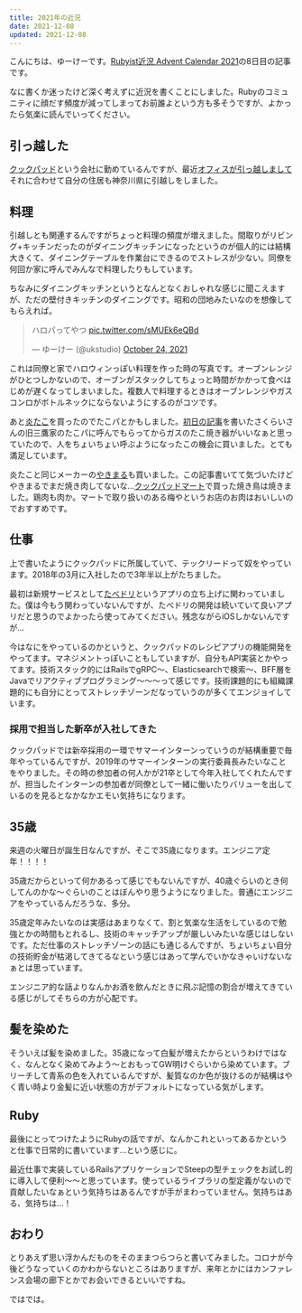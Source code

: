 ```yaml
---
title: 2021年の近況
date: 2021-12-08
updated: 2021-12-08
---
```


こんにちは、ゆーけーです。[Rubyist近況 Advent Calendar 2021](https://adventar.org/calendars/6669)の8日目の記事です。

なに書くか迷ったけど深く考えずに近況を書くことにしました。Rubyのコミュニティに顔だす頻度が減ってしまってお前誰よという方も多そうですが、よかったら気楽に読んでいってください。

## 引っ越した

[クックパッド](https://info.cookpad.com/)という会社に勤めているんですが、最近[オフィスが引っ越しまして](https://info.cookpad.com/pr/news/press_2021_0506)それに合わせて自分の住居も神奈川県に引越しをしました。

## 料理

引越しとも関連するんですがちょっと料理の頻度が増えました。間取りがリビング+キッチンだったのがダイニングキッチンになったというのが個人的には結構大きくて、ダイニングテーブルを作業台にできるのでストレスが少ない。同僚を何回か家に呼んでみんなで料理したりもしています。

ちなみにダイニングキッチンというとなんとなくおしゃれな感じに聞こえますが、ただの壁付きキッチンのダイニングです。昭和の団地みたいなのを想像してもらえれば。

<blockquote class="twitter-tweet"><p lang="ja" dir="ltr">ハロパってやつ <a href="https://t.co/sMUEk6eQBd">pic.twitter.com/sMUEk6eQBd</a></p>&mdash; ゆーけー (@ukstudio) <a href="https://twitter.com/ukstudio/status/1452158311894163459?ref_src=twsrc%5Etfw">October 24, 2021</a></blockquote> <script async src="https://platform.twitter.com/widgets.js" charset="utf-8"></script>

これは同僚と家でハロウィンっぽい料理を作った時の写真です。オーブンレンジがひとつしかないので、オーブンがスタックしてちょっと時間がかかって食べはじめが遅くなってしまいました。複数人で料理するときはオーブンレンジやガスコンロがボトルネックにならないようにするのがコツです。

あと[炎たこ](https://amzn.to/3DESIIF)を買ったのでたこパとかもしました。[初日の記事](https://esa-pages.io/p/sharing/4916/posts/257/27871b81815eec693ff2.html)を書いたさくらいさんの旧三鷹家のたこパに呼んでもらってからガスのたこ焼き器がいいなぁと思っていたので、人をちょいちょい呼ぶようになったこの機会に買いました。とても満足しています。

炎たこと同じメーカーの[やきまる](https://amzn.to/3Is44DE)も買いました。この記事書いてて気づいたけどやきまるでまだ焼き肉してないな…[クックパッドマート](https://cookpad-mart.com/)で買った焼き鳥は焼きました。鶏肉も肉か。マートで取り扱いのある梅やというお店のお肉はおいしいのでおすすめです。

## 仕事

上で書いたようにクックパッドに所属していて、テックリードって奴をやっています。2018年の3月に入社したので3年半以上がたちました。

最初は新規サービスとして[たべドリ](https://tabedori.jp/)というアプリの立ち上げに関わっていました。僕は今もう関わっていないんですが、たべドリの開発は続いていて良いアプリだと思うのでよかったら使ってみてください。残念ながらiOSしかないんですが…

今はなにをやっているのかというと、クックパッドのレシピアプリの機能開発をやってます。マネジメントっぽいこともしていますが、自分もAPI実装とかやってます。技術スタック的にはRailsでgRPC〜、Elasticsearchで検索〜、BFF層をJavaでリアクティブプログラミング〜〜〜って感じです。技術課題的にも組織課題的にも自分にとってストレッチゾーンだなっていうのが多くてエンジョイしています。

### 採用で担当した新卒が入社してきた

クックパッドでは新卒採用の一環でサマーインターンっていうのが結構重要で毎年やっているんですが、2019年のサマーインターンの実行委員長みたいなことをやりました。その時の参加者の何人かが21卒として今年入社してくれたんですが、担当したインターンの参加者が同僚として一緒に働いたりバリューを出しているのを見るとなかなかエモい気持ちになります。

## 35歳

来週の火曜日が誕生日なんですが、そこで35歳になります。エンジニア定年！！！！

35歳だからといって何かあるって感じでもないんですが、40歳ぐらいのとき何してんのかな〜ぐらいのことはぼんやり思うようになりました。普通にエンジニアをやっているんだろうな、多分。

35歳定年みたいなのは実感はあまりなくて、割と気楽な生活をしているので勉強とかの時間もとれるし、技術のキャッチアップが厳しいみたいな感じはしないです。ただ仕事のストレッチゾーンの話にも通じるんですが、ちょいちょい自分の技術貯金が枯渇してきてるなという感じはあって学んでいかなきゃいけないなぁとは思っています。

エンジニア的な話よりなんかお酒を飲んだときに飛ぶ記憶の割合が増えてきている感じがしてそちらの方が心配です。

## 髪を染めた

そういえば髪を染めました。35歳になって白髪が増えたからというわけではなく、なんとなく染めてみよう〜とおもってGW明けぐらいから染めています。ブリーチして青系の色を入れているんですが、髪質なのか色が抜けるのが結構はやく青い時より金髪に近い状態の方がデフォルトになっている気がします。

## Ruby

最後にとってつけたようにRubyの話ですが、なんかこれといってあるかというと仕事で日常的に書いています…という感じに。

最近仕事で実装しているRailsアプリケーションでSteepの型チェックをお試し的に導入して便利〜〜と思っています。使っているライブラリの型定義がないので貢献したいなぁという気持ちはあるんですが手がまわっていません。気持ちはある、気持ちは…！

## おわり

とりあえず思い浮かんだものをそのままつらつらと書いてみました。コロナが今後どうなっていくのかわからないところはありますが、来年とかにはカンファレンス会場の廊下とかでお会いできるといいですね。

ではでは。